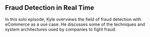## Fraud Detection in Real Time

In this solo episode, Kyle overviews the field of fraud detection with eCommerce as a use case.  He discusses some of the techniques and system architectures used by companies to fight fraud.
